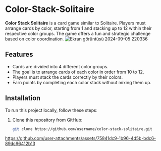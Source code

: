 # Color-Stack-Solitaire
**Color Stack Solitaire** is a card game similar to Solitaire. Players must arrange cards by color, starting from 1 and stacking up to 12 within their respective color groups. The game offers a fun and strategic challenge based on color coordination.
![Ekran görüntüsü 2024-09-05 220336](https://github.com/user-attachments/assets/c5eb5922-4b80-4494-b65d-bf6f91fd2386)

## Features

- Cards are divided into 4 different color groups.
- The goal is to arrange cards of each color in order from 10 to 12.
- Players must stack the cards correctly by their colors.
- Earn points by completing each color stack without mixing them up.

## Installation

To run this project locally, follow these steps:

1. Clone this repository from GitHub:

   ```bash
   git clone https://github.com/username/color-stack-solitaire.git


https://github.com/user-attachments/assets/75841dc9-1b96-4d5b-bdc6-89dc96412b13


